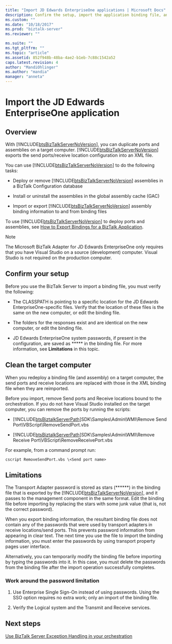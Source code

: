 ```yaml
---
title: "Import JD Edwards EnterpriseOne applications | Microsoft Docs"
description: Confirm the setup, import the application binding file, and review the limitations of the JD Edwards EnterpriseOne adapter in BizTalk 
ms.custom: ""
ms.date: "10/18/2017"
ms.prod: "biztalk-server"
ms.reviewer: ""

ms.suite: ""
ms.tgt_pltfrm: ""
ms.topic: "article"
ms.assetid: 852f948b-48ba-4ae2-b1eb-7c88c1542a52
caps.latest.revision: 4
author: "MandiOhlinger"
ms.author: "mandia"
manager: "anneta"
---
```

# Import the JD Edwards EnterpriseOne application
  
## Overview
With [!INCLUDE[btsBizTalkServerNoVersion](../includes/btsbiztalkservernoversion-md.md)], you can duplicate ports and assemblies on a target computer. [!INCLUDE[btsBizTalkServerNoVersion](../includes/btsbiztalkservernoversion-md.md)] exports the send ports/receive location configuration into an XML file.  
  
 You can use [!INCLUDE[btsBizTalkServerNoVersion](../includes/btsbiztalkservernoversion-md.md)] to do the following tasks:  
  
-   Deploy or remove [!INCLUDE[btsBizTalkServerNoVersion](../includes/btsbiztalkservernoversion-md.md)] assemblies in a BizTalk Configuration database  
  
-   Install or uninstall the assemblies in the global assembly cache (GAC)  
  
-   Import or export [!INCLUDE[btsBizTalkServerNoVersion](../includes/btsbiztalkservernoversion-md.md)] assembly binding information to and from binding files  
  
To use [!INCLUDE[btsBizTalkServerNoVersion](../includes/btsbiztalkservernoversion-md.md)] to deploy ports and assemblies, see [How to Export Bindings for a BizTalk Application](../core/how-to-export-bindings-for-a-biztalk-application.md).  
  
> [!NOTE]
>  The Microsoft BizTalk Adapter for JD Edwards EnterpriseOne only requires that you have Visual Studio on a source (development) computer. Visual Studio is not required on the production computer.  

## Confirm your setup
Before you use the BizTalk Server to import a binding file, you must verify the following:  
  
-   The CLASSPATH is pointing to a specific location for the JD Edwards EnterpriseOne-specific files. Verify that the location of these files is the same on the new computer, or edit the binding file.  
  
-   The folders for the responses exist and are identical on the new computer, or edit the binding file.  
  
-   JD Edwards EnterpriseOne system passwords, if present in the configuration, are saved as ***** in the binding file. For more information, see **Limitations** in this topic.

## Clean the target computer
When you redeploy a binding file (and assembly) on a target computer, the send ports and receive locations are replaced with those in the XML binding file when they are reimported.  
  
Before you import, remove Send ports and Receive locations bound to the orchestration. If you do not have Visual Studio installed on the target computer, you can remove the ports by running the scripts:  
  
- [!INCLUDE[btsBiztalkServerPath](../includes/btsbiztalkserverpath-md.md)]SDK\Samples\Admin\WMI\Remove Send Port\VBScript\RemoveSendPort.vbs  
  
- [!INCLUDE[btsBiztalkServerPath](../includes/btsbiztalkserverpath-md.md)]SDK\Samples\Admin\WMI\Remove Receive Port\VBScript\RemoveReceivePort.vbs  

For example, from a command prompt run:  
  
```
cscript RemoveSendPort.vbs \<Send port name>
```
## Limitations
The Transport Adapter password is stored as stars (******) in the binding file that is exported by the [!INCLUDE[btsBizTalkServerNoVersion](../includes/btsbiztalkservernoversion-md.md)], and it passes to the management component in the same format. Edit the binding file before importing by replacing the stars with some junk value (that is, not the correct password).  
  
 When you export binding information, the resultant binding file does not contain any of the passwords that were used by transport adapters in receive locations/send ports. This prevents password information from appearing in clear text. The next time you use the file to import the binding information, you must enter the passwords by using transport property pages user interface.  
  
 Alternatively, you can temporarily modify the binding file before importing by typing the passwords into it. In this case, you must delete the passwords from the binding file after the import operation successfully completes.  
  
### Work around the password limitation  
  
1.  Use Enterprise Single Sign-On instead of using passwords. Using the SSO option requires no extra work; only an import of the binding file.  
  
2.  Verify the Logical system and the Transmit and Receive services.  


## Next steps
[Use BizTalk Server Exception Handling in your orchestration](../core/using-biztalk-server-exception-handling3.md)